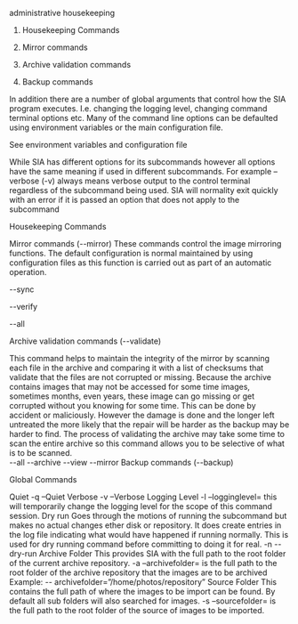 administrative housekeeping

1. 	Housekeeping Commands

2.	Mirror commands

3.	Archive validation commands

4.	Backup commands

In addition there are a number of global arguments that control how the SIA program executes. I.e. changing the logging level, changing command terminal options etc. 
Many of the command line options can be defaulted using environment variables or the main configuration file.

See environment variables and configuration file

While SIA has different options for its subcommands however all options have the same meaning if used in different subcommands. For example –verbose (-v) always means verbose output to the control terminal regardless of the subcommand being used.
SIA will normality exit quickly with an error if it is passed an option that does not apply to the subcommand  

Housekeeping Commands

Mirror commands (--mirror)
These commands control the image mirroring functions. The default configuration is normal maintained by using configuration files as this function is carried out as part of an automatic operation.

--sync

--verify

--all

Archive validation commands (--validate)

This command helps to maintain the integrity of the mirror by scanning each file in the archive and comparing it with a list of checksums that validate that the files are not corrupted or missing. Because the archive contains images that may not be accessed for some time images, sometimes months, even years, these image can go missing or get corrupted without you knowing for some time. This can be done by accident or maliciously. However the damage is done and the longer left untreated the more likely that the repair will be harder as the backup may be harder to find. The process of validating the archive may take some time to scan the entire archive so this command allows you to be selective of what is to be scanned.   
--all
--archive
--view
--mirror
Backup commands (--backup)

Global Commands

Quiet
-q –Quiet
Verbose 
-v –Verbose
Logging Level
-l –logginglevel=<Value> this will temporarily change the logging level for the scope of this command session.
Dry run
Goes through the motions of running the subcommand but makes no actual changes ether disk or repository. It does create entries in the log file indicating what would have happened if running normally. This is used for dry running command before committing to doing it for real.
-n --dry-run 
Archive Folder
This provides SIA with the full path to the root folder of the current archive repository.
-a –archivefolder=<value>
<value> is the full path to the root folder of the archive repository that the images are to be archived
Example:
-- archivefolder=”/home/photos/repository”
Source Folder
This contains the full path of where the images to be import can be found. By default all sub folders will also searched for images.
-s –sourcefolder=<value>
<value> is the full path to the root folder of the source of images to be imported.

